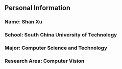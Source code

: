 ## Personal Information 
### Name: Shan Xu
### School: South China University of Technology
### Major: Computer Science and Technology
### Research Area: Computer Vision
